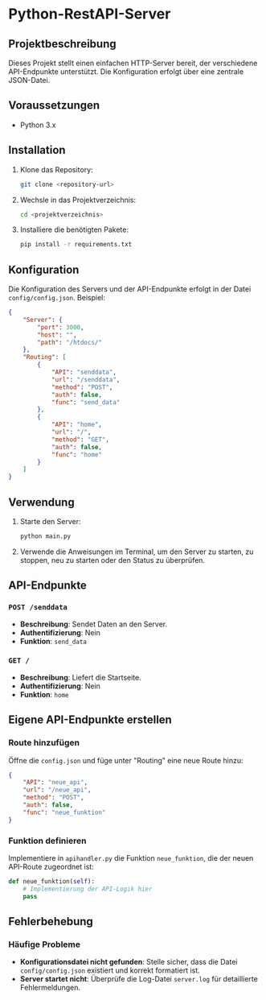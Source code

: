 # Python-RestAPI-Server

## Projektbeschreibung
Dieses Projekt stellt einen einfachen HTTP-Server bereit, der verschiedene API-Endpunkte unterstützt. Die Konfiguration erfolgt über eine zentrale JSON-Datei.

## Voraussetzungen
- Python 3.x

## Installation
1. Klone das Repository:
    ```bash
    git clone <repository-url>
    ```
2. Wechsle in das Projektverzeichnis:
    ```bash
    cd <projektverzeichnis>
    ```
3. Installiere die benötigten Pakete:
    ```bash
    pip install -r requirements.txt
    ```

## Konfiguration
Die Konfiguration des Servers und der API-Endpunkte erfolgt in der Datei `config/config.json`. Beispiel:

```json
{
    "Server": {
        "port": 3000,
        "host": "",
        "path": "/htdocs/"
    },
    "Routing": [
        {
            "API": "senddata",
            "url": "/senddata",
            "method": "POST",
            "auth": false,
            "func": "send_data"
        },
        {
            "API": "home",
            "url": "/",
            "method": "GET",
            "auth": false,
            "func": "home"
        }
    ]
}
```
## Verwendung
1. Starte den Server:
    ```bash
    python main.py
    ```
2. Verwende die Anweisungen im Terminal, um den Server zu starten, zu stoppen, neu zu starten oder den Status zu überprüfen.

## API-Endpunkte
### `POST /senddata`
- **Beschreibung**: Sendet Daten an den Server.
- **Authentifizierung**: Nein
- **Funktion**: `send_data`

### `GET /`
- **Beschreibung**: Liefert die Startseite.
- **Authentifizierung**: Nein
- **Funktion**: `home`

## Eigene API-Endpunkte erstellen
### Route hinzufügen
Öffne die `config.json` und füge unter "Routing" eine neue Route hinzu:
```json
{
    "API": "neue_api",
    "url": "/neue_api",
    "method": "POST",
    "auth": false,
    "func": "neue_funktion"
}
```
### Funktion definieren
Implementiere in `apihandler.py` die Funktion `neue_funktion`, die der neuen API-Route zugeordnet ist:
```python
def neue_funktion(self):
    # Implementierung der API-Logik hier
    pass
```
## Fehlerbehebung
### Häufige Probleme
- **Konfigurationsdatei nicht gefunden**: Stelle sicher, dass die Datei `config/config.json` existiert und korrekt formatiert ist.
- **Server startet nicht**: Überprüfe die Log-Datei `server.log` für detaillierte Fehlermeldungen.
